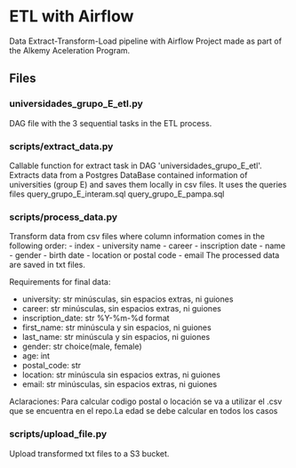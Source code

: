 # ETL with Airflow
Data Extract-Transform-Load pipeline with Airflow
Project made as part of the Alkemy Aceleration Program.

## Files

### universidades_grupo_E_etl.py
DAG file with the 3 sequential tasks in the ETL process.

### scripts/extract_data.py 
Callable function for extract task in DAG 'universidades_grupo_E_etl'.
   Extracts data from a Postgres DataBase contained information of universities (group E)
    and saves them locally in csv files.
It uses the queries files
query_grupo_E_interam.sql
query_grupo_E_pampa.sql

### scripts/process_data.py 
Transform data from csv files where column information comes
        in the following order:
        - index
        - university name
        - career
        - inscription date
        - name
        - gender
        - birth date
        - location or postal code
        - email
        The processed data are saved in txt files.


Requirements for final data:
- university: str minúsculas, sin espacios extras, ni guiones
- career: str minúsculas, sin espacios extras, ni guiones
- inscription_date: str %Y-%m-%d format
- first_name: str minúscula y sin espacios, ni guiones
- last_name: str minúscula y sin espacios, ni guiones
- gender: str choice(male, female)
- age: int
- postal_code: str
- location: str minúscula sin espacios extras, ni guiones
- email: str minúsculas, sin espacios extras, ni guiones

Aclaraciones: Para calcular codigo postal o locación se va a utilizar el .csv que se encuentra en el repo.La edad se debe calcular en todos los casos

### scripts/upload_file.py
Upload transformed txt files to a S3 bucket.
